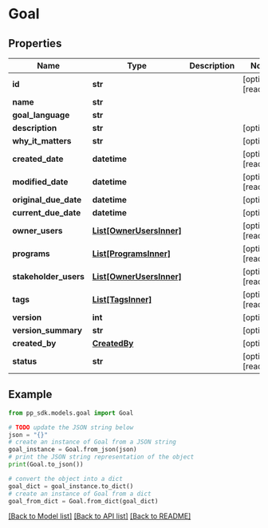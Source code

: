 # Goal


## Properties

Name | Type | Description | Notes
------------ | ------------- | ------------- | -------------
**id** | **str** |  | [optional] [readonly] 
**name** | **str** |  | 
**goal_language** | **str** |  | 
**description** | **str** |  | [optional] 
**why_it_matters** | **str** |  | [optional] 
**created_date** | **datetime** |  | [optional] [readonly] 
**modified_date** | **datetime** |  | [optional] [readonly] 
**original_due_date** | **datetime** |  | [optional] 
**current_due_date** | **datetime** |  | [optional] 
**owner_users** | [**List[OwnerUsersInner]**](OwnerUsersInner.md) |  | [optional] [readonly] 
**programs** | [**List[ProgramsInner]**](ProgramsInner.md) |  | [optional] [readonly] 
**stakeholder_users** | [**List[OwnerUsersInner]**](OwnerUsersInner.md) |  | [optional] [readonly] 
**tags** | [**List[TagsInner]**](TagsInner.md) |  | [optional] [readonly] 
**version** | **int** |  | [optional] 
**version_summary** | **str** |  | [optional] 
**created_by** | [**CreatedBy**](CreatedBy.md) |  | [optional] 
**status** | **str** |  | [optional] [readonly] 

## Example

```python
from pp_sdk.models.goal import Goal

# TODO update the JSON string below
json = "{}"
# create an instance of Goal from a JSON string
goal_instance = Goal.from_json(json)
# print the JSON string representation of the object
print(Goal.to_json())

# convert the object into a dict
goal_dict = goal_instance.to_dict()
# create an instance of Goal from a dict
goal_from_dict = Goal.from_dict(goal_dict)
```
[[Back to Model list]](../README.md#documentation-for-models) [[Back to API list]](../README.md#documentation-for-api-endpoints) [[Back to README]](../README.md)


